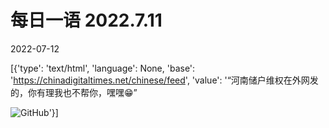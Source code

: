 # 每日一语 2022.7.11

2022-07-12

[{'type': 'text/html', 'language': None, 'base': 'https://chinadigitaltimes.net/chinese/feed', 'value': '“河南储户维权在外网发的，你有理我也不帮你，嘿嘿😁”

![GitHub](https://chinadigitaltimes.net/chinese/files/2022/07/7.11.jpg)'}]
